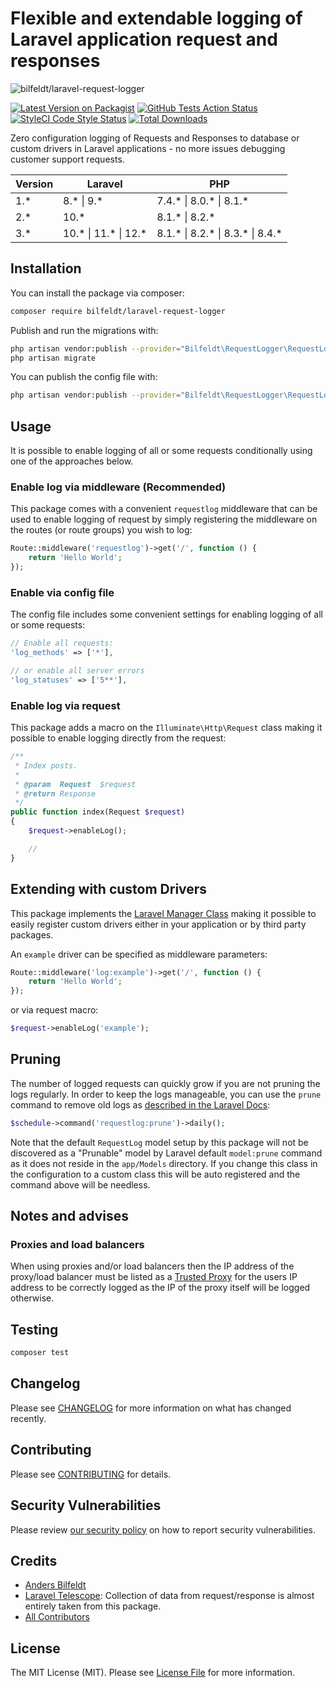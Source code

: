 # Flexible and extendable logging of Laravel application request and responses

![bilfeldt/laravel-request-logger](art/banner.png)

[![Latest Version on Packagist](https://img.shields.io/packagist/v/bilfeldt/laravel-request-logger.svg?style=flat-square)](https://packagist.org/packages/bilfeldt/laravel-request-logger)
[![GitHub Tests Action Status](https://img.shields.io/github/workflow/status/bilfeldt/laravel-request-logger/run-tests?label=tests)](https://github.com/bilfeldt/laravel-request-logger/actions?query=workflow%3Arun-tests+branch%3Amain)
[![StyleCI Code Style Status](https://github.styleci.io/repos/424928370/shield)](https://github.styleci.io/repos/424928370/shield)
[![Total Downloads](https://img.shields.io/packagist/dt/bilfeldt/laravel-request-logger.svg?style=flat-square)](https://packagist.org/packages/bilfeldt/laravel-request-logger)

Zero configuration logging of Requests and Responses to database or custom drivers in Laravel applications - no more issues debugging customer support requests.

| Version | Laravel              | PHP                              |
|---------|----------------------|----------------------------------|
| 1.*     | 8.* \| 9.*           | 7.4.* \| 8.0.* \| 8.1.*          |
| 2.*     | 10.*                 | 8.1.* \| 8.2.*                   |
| 3.*     | 10.* \| 11.* \| 12.* | 8.1.* \| 8.2.* \| 8.3.* \| 8.4.* |

## Installation

You can install the package via composer:

```bash
composer require bilfeldt/laravel-request-logger
```

Publish and run the migrations with:

```bash
php artisan vendor:publish --provider="Bilfeldt\RequestLogger\RequestLoggerServiceProvider" --tag="request-logger-migrations"
php artisan migrate
```

You can publish the config file with:
```bash
php artisan vendor:publish --provider="Bilfeldt\RequestLogger\RequestLoggerServiceProvider" --tag="request-logger-config"
```

## Usage

It is possible to enable logging of all or some requests conditionally using one of the approaches below.

### Enable log via middleware (Recommended)

This package comes with a convenient `requestlog` middleware that can be used to enable logging of request by simply registering the middleware on the routes (or route groups) you wish to log:

```php
Route::middleware('requestlog')->get('/', function () {
    return 'Hello World';
});
```

### Enable via config file

The config file includes some convenient settings for enabling logging of all or some requests:

```php
// Enable all requests:
'log_methods' => ['*'],

// or enable all server errors
'log_statuses' => ['5**'],
```

### Enable log via request

This package adds a macro on the `Illuminate\Http\Request` class making it possible to enable logging directly from the request:

```php
/**
 * Index posts.
 *
 * @param  Request  $request
 * @return Response
 */
public function index(Request $request)
{
    $request->enableLog();

    //
}
```

## Extending with custom Drivers

This package implements the [Laravel Manager Class](https://inspector.dev/how-to-extend-laravel-with-driver-based-services/) making it possible to easily register custom drivers either in your application or by third party packages.

An `example` driver can be specified as middleware parameters:

```php
Route::middleware('log:example')->get('/', function () {
    return 'Hello World';
});
```

or via request macro:

```php
$request->enableLog('example');
```

## Pruning

The number of logged requests can quickly grow if you are not pruning the logs regularly. In order to keep the logs manageable, you can use the `prune` command to remove old logs as [described in the Laravel Docs](https://laravel.com/docs/8.x/eloquent#pruning-models):

```php
$schedule->command('requestlog:prune')->daily();
```

Note that the default `RequestLog` model setup by this package will not be discovered as a "Prunable" model by Laravel default `model:prune` command as it does not reside in the `app/Models` directory. If you change this class in the configuration to a custom class this will be auto registered and the command above will be needless.

## Notes and advises

### Proxies and load balancers

When using proxies and/or load balancers then the IP address of the proxy/load balancer must be listed as a [Trusted Proxy](https://laravel.com/docs/8.x/requests#configuring-trusted-proxies) for the users IP address to be correctly logged as the IP of the proxy itself will be logged otherwise.

## Testing

```bash
composer test
```

## Changelog

Please see [CHANGELOG](CHANGELOG.md) for more information on what has changed recently.

## Contributing

Please see [CONTRIBUTING](.github/CONTRIBUTING.md) for details.

## Security Vulnerabilities

Please review [our security policy](../../security/policy) on how to report security vulnerabilities.

## Credits

- [Anders Bilfeldt](https://github.com/bilfeldt)
- [Laravel Telescope](https://github.com/laravel/telescope/blob/master/src/Watchers/RequestWatcher.php): Collection of data from request/response is almost entirely taken from this package.
- [All Contributors](../../contributors)

## License

The MIT License (MIT). Please see [License File](LICENSE.md) for more information.
